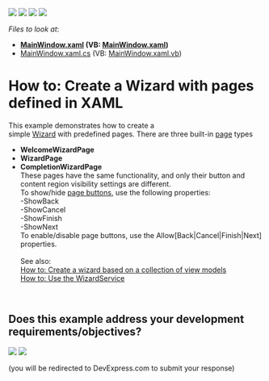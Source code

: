 <!-- default badges list -->
![](https://img.shields.io/endpoint?url=https://codecentral.devexpress.com/api/v1/VersionRange/128657964/16.1.5%2B)
[![](https://img.shields.io/badge/Open_in_DevExpress_Support_Center-FF7200?style=flat-square&logo=DevExpress&logoColor=white)](https://supportcenter.devexpress.com/ticket/details/T415416)
[![](https://img.shields.io/badge/📖_How_to_use_DevExpress_Examples-e9f6fc?style=flat-square)](https://docs.devexpress.com/GeneralInformation/403183)
[![](https://img.shields.io/badge/💬_Leave_Feedback-feecdd?style=flat-square)](#does-this-example-address-your-development-requirementsobjectives)
<!-- default badges end -->
<!-- default file list -->
*Files to look at*:

* **[MainWindow.xaml](./CS/WizardControlExample/MainWindow.xaml) (VB: [MainWindow.xaml](./VB/WizardControlExample/MainWindow.xaml))**
* [MainWindow.xaml.cs](./CS/WizardControlExample/MainWindow.xaml.cs) (VB: [MainWindow.xaml.vb](./VB/WizardControlExample/MainWindow.xaml.vb))
<!-- default file list end -->
# How to: Create a Wizard with pages defined in XAML


<p>This example demonstrates how to create a simple <a href="https://documentation.devexpress.com/#WPF/CustomDocument115979">Wizard</a> with predefined pages. There are three built-in <a href="https://documentation.devexpress.com/#WPF/CustomDocument115997">page</a> types

* <strong>WelcomeWizardPage</strong>
* <strong>WizardPage</strong>
* <strong>CompletionWizardPage</strong><br>These pages have the same functionality, and only their button and content region visibility settings are different. <br>To show/hide <a href="https://documentation.devexpress.com/#WPF/CustomDocument115998">page buttons</a>, use the following properties:<br>-ShowBack<br>-ShowCancel<br>-ShowFinish<br>-ShowNext<br>To enable/disable page buttons, use the Allow[Back|Cancel|Finish|Next] properties.<br><br>See also:<br><a href="https://www.devexpress.com/Support/Center/p/T415475">How to: Create a wizard based on a collection of view models</a><br><a href="https://www.devexpress.com/Support/Center/p/T387258">How to: Use the WizardService</a></p>

<br/>


<!-- feedback -->
## Does this example address your development requirements/objectives?

[<img src="https://www.devexpress.com/support/examples/i/yes-button.svg"/>](https://www.devexpress.com/support/examples/survey.xml?utm_source=github&utm_campaign=wpf-create-a-wizard-with-pages-defined-in-xaml&~~~was_helpful=yes) [<img src="https://www.devexpress.com/support/examples/i/no-button.svg"/>](https://www.devexpress.com/support/examples/survey.xml?utm_source=github&utm_campaign=wpf-create-a-wizard-with-pages-defined-in-xaml&~~~was_helpful=no)

(you will be redirected to DevExpress.com to submit your response)
<!-- feedback end -->
